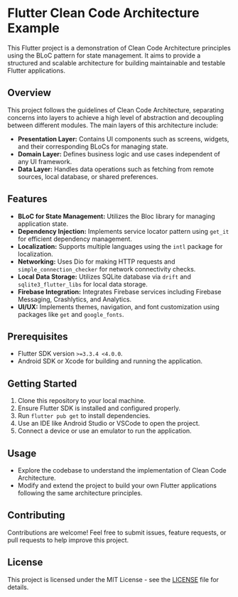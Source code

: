 # Flutter Clean Code Architecture Example

This Flutter project is a demonstration of Clean Code Architecture principles using the BLoC pattern
for state management. It aims to provide a structured and scalable architecture for building
maintainable and testable Flutter applications.

## Overview

This project follows the guidelines of Clean Code Architecture, separating concerns into layers to
achieve a high level of abstraction and decoupling between different modules. The main layers of
this architecture include:

- **Presentation Layer:** Contains UI components such as screens, widgets, and their corresponding
  BLoCs for managing state.
- **Domain Layer:** Defines business logic and use cases independent of any UI framework.
- **Data Layer:** Handles data operations such as fetching from remote sources, local database, or
  shared preferences.

## Features

- **BLoC for State Management:** Utilizes the Bloc library for managing application state.
- **Dependency Injection:** Implements service locator pattern using `get_it` for efficient
  dependency management.
- **Localization:** Supports multiple languages using the `intl` package for localization.
- **Networking:** Uses Dio for making HTTP requests and `simple_connection_checker` for network
  connectivity checks.
- **Local Data Storage:** Utilizes SQLite database via `drift` and `sqlite3_flutter_libs` for local
  data storage.
- **Firebase Integration:** Integrates Firebase services including Firebase Messaging, Crashlytics,
  and Analytics.
- **UI/UX:** Implements themes, navigation, and font customization using packages like `get`
  and `google_fonts`.

## Prerequisites

- Flutter SDK version `>=3.3.4 <4.0.0`.
- Android SDK or Xcode for building and running the application.

## Getting Started

1. Clone this repository to your local machine.
2. Ensure Flutter SDK is installed and configured properly.
3. Run `flutter pub get` to install dependencies.
4. Use an IDE like Android Studio or VSCode to open the project.
5. Connect a device or use an emulator to run the application.

## Usage

- Explore the codebase to understand the implementation of Clean Code Architecture.
- Modify and extend the project to build your own Flutter applications following the same
  architecture principles.

## Contributing

Contributions are welcome! Feel free to submit issues, feature requests, or pull requests to help
improve this project.

## License

This project is licensed under the MIT License - see the [LICENSE](LICENSE) file for details.
